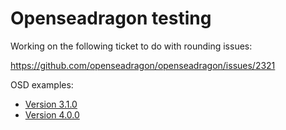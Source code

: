 # Openseadragon testing

Working on the following ticket to do with rounding issues:

https://github.com/openseadragon/openseadragon/issues/2321

OSD examples:

 * [Version 3.1.0](osd-3.1.0.html?image=https://glenrobson.github.io/iiif_stuff/odd/info.json)
 * [Version 4.0.0](osd-4.0.0.html?image=https://glenrobson.github.io/iiif_stuff/odd/info.json)